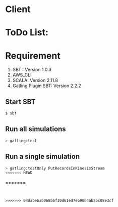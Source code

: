 # Client

ToDo List:
============



Requirement
=========================
1. SBT : Version 1.0.3
2. AWS_CLI 
3. SCALA: Version 2.11.8
4. Gatling Plugin SBT: Version 2.2.2


Start SBT
---------

```bash
$ sbt
```

Run all simulations
-------------------

```bash
> gatling:test
```

Run a single simulation
-----------------------

```bash
> gatling:testOnly PutRecordsInKinesisStream 
<<<<<<< HEAD
```
=======
```


>>>>>>> 04dabebab068b6f30d61ed7eb90b4ab2bc08e3cf
